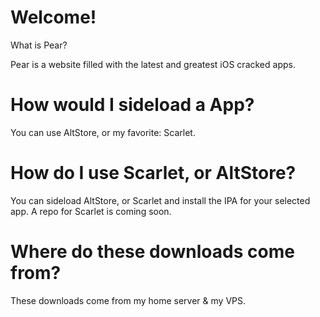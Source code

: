 # Welcome!
What is Pear?

Pear is a website filled with the latest and greatest iOS cracked apps.


# How would I sideload a App?
You can use AltStore, or my favorite: Scarlet.

# How do I use Scarlet, or AltStore?
You can sideload AltStore, or Scarlet and install the IPA for your selected app. A repo for Scarlet is coming soon.


# Where do these downloads come from?
These downloads come from my home server & my VPS.

